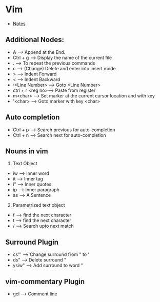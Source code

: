 # Vim
* [Notes](./vim.pdf)
## Additional Nodes:
* A                 --> Append at the End.
* Ctrl + g          --> Display the name of the current file
* .                 --> To repeat the previous commands
* c                 --> (Change) Delete and enter into insert mode
* \>                 --> Indent Forward
* <                 --> Indent Backward
* :<Line Number\>   --> Goto <Line Number\>
* ctrl + r <reg no\>--> Paste from register
* m<char\>          --> Set marker at the current cursor location and with key <char/> 
* '<char\>          --> Goto marker with key <char\>
## Auto completion
* Ctrl + p          --> Search previous for auto-completion
* Ctrl + n          --> Search next for auto-completion
## Nouns in vim
1. Text Object
  * iw              --> Inner word
  * it              --> Inner tag
  * i"              --> Inner quotes
  * ip              --> Inner paragraph  
  * as              --> A Sentence
2. Parametrized text object
  * f             --> find the next character
  * t             --> find the next character
  * /             --> Search upto next match
## Surround Plugin
* cs"'            --> Change surround from " to '
* ds"             --> Delete surround "
* ysiw"           --> Add surround to word "
## vim-commentary Plugin
* gcl             --> Comment line
